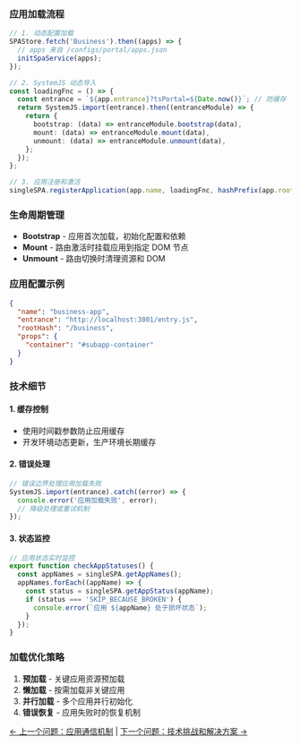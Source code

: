 
### 应用加载流程

```typescript
// 1. 动态配置加载
SPAStore.fetch('Business').then((apps) => {
  // apps 来自 /configs/portal/apps.json
  initSpaService(apps);
});

// 2. SystemJS 动态导入
const loadingFnc = () => {
  const entrance = `${app.entrance}?tsPortal=${Date.now()}`; // 防缓存
  return SystemJS.import(entrance).then((entranceModule) => {
    return {
      bootstrap: (data) => entranceModule.bootstrap(data),
      mount: (data) => entranceModule.mount(data),
      unmount: (data) => entranceModule.unmount(data),
    };
  });
};

// 3. 应用注册和激活
singleSPA.registerApplication(app.name, loadingFnc, hashPrefix(app.rootHash), PortalService);
```

### 生命周期管理

- **Bootstrap** - 应用首次加载，初始化配置和依赖
- **Mount** - 路由激活时挂载应用到指定 DOM 节点
- **Unmount** - 路由切换时清理资源和 DOM

### 应用配置示例

```json
{
  "name": "business-app",
  "entrance": "http://localhost:3001/entry.js",
  "rootHash": "/business",
  "props": {
    "container": "#subapp-container"
  }
}
```

### 技术细节

#### 1. 缓存控制

- 使用时间戳参数防止应用缓存
- 开发环境动态更新，生产环境长期缓存

#### 2. 错误处理

```typescript
// 错误边界处理应用加载失败
SystemJS.import(entrance).catch((error) => {
  console.error('应用加载失败', error);
  // 降级处理或重试机制
});
```

#### 3. 状态监控

```typescript
// 应用状态实时监控
export function checkAppStatuses() {
  const appNames = singleSPA.getAppNames();
  appNames.forEach((appName) => {
    const status = singleSPA.getAppStatus(appName);
    if (status === 'SKIP_BECAUSE_BROKEN') {
      console.error(`应用 ${appName} 处于损坏状态`);
    }
  });
}
```

### 加载优化策略

1. **预加载** - 关键应用资源预加载
2. **懒加载** - 按需加载非关键应用
3. **并行加载** - 多个应用并行初始化
4. **错误恢复** - 应用失败时的恢复机制

[← 上一个问题：应用通信机制](03-主从应用之间是如何通信的.md) | [下一个问题：技术挑战和解决方案 →](05-项目中遇到了哪些技术挑战和坑点.md)
